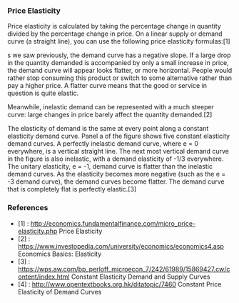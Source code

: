 ### Price Elasticity
Price elasticity is calculated by taking the percentage change in quantity divided by the percentage change in price. On a linear supply or demand curve (a straight line), you can use the following price elasticity formulas:[1]

s we saw previously, the demand curve has a negative slope. If a large drop in the quantity demanded is accompanied by only a small increase in price, the demand curve will appear looks flatter, or more horizontal. People would rather stop consuming this product or switch to some alternative rather than pay a higher price. A flatter curve means that the good or service in question is quite elastic.


Meanwhile, inelastic demand can be represented with a much steeper curve: large changes in price barely affect the quantity demanded.[2]

The elasticity of demand is the same at every point along a constant elasticity demand curve. Panel a of the figure shows five constant elasticity demand curves. A perfectly inelastic demand curve, where e = 0 everywhere, is a vertical straight line. The next most vertical demand curve in the figure is also inelastic, with a demand elasticity of -1/3 everywhere. The unitary elasticity, e = -1, demand curve is flatter than the inelastic demand curves. As the elasticity becomes more negative (such as the e = -3 demand curve), the demand curves become flatter. The demand curve that is completely flat is perfectly elastic.[3]

### References
* [1] : http://economics.fundamentalfinance.com/micro_price-elasticity.php Price Elasticity
* [2] : https://www.investopedia.com/university/economics/economics4.asp Economics Basics: Elasticity
* [3] : https://wps.aw.com/bp_perloff_microecon_7/242/61989/15869427.cw/content/index.html Constant Elasticity Demand and Supply Curves
* [4] : http://www.opentextbooks.org.hk/ditatopic/7460 Constant Price Elasticity of Demand Curves
